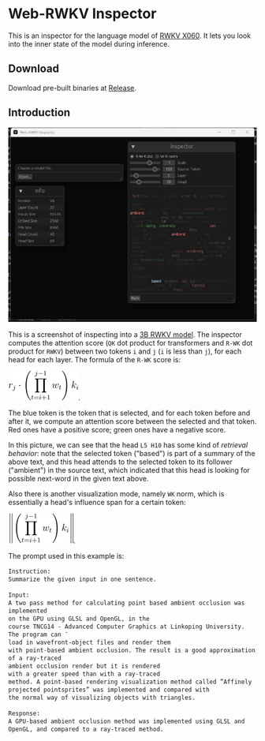 # Web-RWKV Inspector

This is an inspector for the language model of [RWKV X060](https://github.com/BlinkDL/RWKV-LM). It lets you look into the inner state of the model during inference.

## Download

Download pre-built binaries at [Release](https://github.com/cryscan/web-rwkv-inspector/releases).

## Introduction

![3b](assets/screenshots/3b.png)

This is a screenshot of inspecting into a [3B RWKV model](https://huggingface.co/BlinkDL/rwkv-6-world/blob/main/RWKV-x060-World-3B-v2.1-20240417-ctx4096.pth).
The inspector computes the attention score (`QK` dot product for transformers and `R-WK` dot product for `RWKV`) between two tokens `i` and `j` (`i` is less than `j`), for each head for each layer.
The formula of the `R-WK` score is:

![rwk](assets/screenshots/rwk.png).

The blue token is the token that is selected, and for each token before and after it, we compute an attention score between the selected and that token.
Red ones have a positive score; green ones have a negative score.

In this picture, we can see that the head `L5 H10` has some kind of *retrieval behavior*: note that the selected token ("based") is part of a summary of the above text, and this head attends to the selected token to its follower ("ambient") in the source text, which indicated that this head is looking for possible next-word in the given text above.

Also there is another visualization mode, namely `WK` norm, which is essentially a head's influence span for a certain token:

![wk](assets/screenshots/wk.png).

The prompt used in this example is:

```text
Instruction:
Summarize the given input in one sentence.

Input:
A two pass method for calculating point based ambient occlusion was implemented
on the GPU using GLSL and OpenGL, in the
course TNCG14 - Advanced Computer Graphics at Linkoping University. The program can ¨
load in wavefront-object files and render them
with point-based ambient occlusion. The result is a good approximation of a ray-traced
ambient occlusion render but it is rendered
with a greater speed than with a ray-traced
method. A point-based rendering visualization method called ”Affinely projected pointsprites” was implemented and compared with
the normal way of visualizing objects with triangles.

Response:
A GPU-based ambient occlusion method was implemented using GLSL and OpenGL, and compared to a ray-traced method.
```
